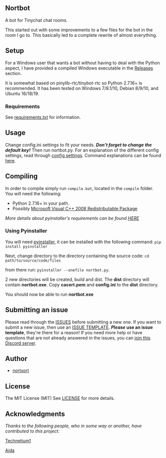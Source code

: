 ## Nortbot

A bot for Tinychat chat rooms.

This started out with some improvements to a few files for the bot in the room I go to. This basically led to a complete rewrite of almost everything.


## Setup
For a Windows user that wants a bot without having to deal with the Python aspect, I have provided a compiled Windows executable in the [Releases](https://github.com/nortxort/nortbot/releases) section.

It is somewhat based on pinylib-rtc/tinybot-rtc so Python 2.7.16+ is recommended. It has been tested on Windows 7/8.1/10, Debian 8/9/10, and Ubuntu 16/18/19.


### Requirements

See [requirements.txt](https://github.com/nortxort/nortbot/blob/master/requirements.txt) for information.


## Usage

Change config.ini settings to fit your needs. ***Don’t forget to change the default key!*** Then run nortbot.py. 
For an explanation of the different config settings, read through [config settings](https://github.com/nortxort/nortbot/blob/master/CONFIG.md).
Command explanations can be found [here](https://github.com/nortxort/nortbot/blob/master/COMMANDS.md).


## Compiling

In order to compile simply run `compile.bat`, located in the `compile` folder. You will need the following:
* Python 2.7.16+ in your path.
* Possibly [Microsoft Visual C++ 2008 Redistributable Package](http://www.microsoft.com/downloads/en/details.aspx?FamilyID=9b2da534-3e03-4391-8a4d-074b9f2bc1bf&displaylang=en)

*More details about pyinstaller's requirements can be found [HERE](https://pyinstaller.readthedocs.io/en/v3.3.1/usage.html#windows)*


### Using Pyinstaller

You will need [pyinstaller](http://www.pyinstaller.org/), it can be installed with the following command: `pip install pyinstaller` 

Next, change directory to the directory containing the source code: `cd path/to/source/code/files` 

from there run: `pyinstaller --onefile nortbot.py`.

2 new directories will be created, build and dist. The **dist** directory will contain **nortbot.exe**. Copy **cacert.pem** and **config.ini** to the **dist** directory.

You should now be able to run **nortbot.exe**


## Submitting an issue

Please read through the [ISSUES](https://github.com/nortxort/nortbot/issues) before submitting a new one. If you want to submit a new issue, then use an [ISSUE TEMPLATE](https://github.com/nortxort/nortbot/issues/new/choose). **_Please_ use an issue template**, they're there for a reason! If you need more help or have questions that are not already answered in the issues, you can [join this Discord server](https://discord.gg/cHawfkb).


## Author

* [nortxort](https://github.com/nortxort)


## License

The MIT License (MIT)
See [LICENSE](https://github.com/nortxort/nortbot/blob/master/LICENSE) for more details.


## Acknowledgments

*Thanks to the following people, who in some way or another, have contributed to this project:*

[Technetium1](https://github.com/Technetium1)

[Aida](https://github.com/Autotonic)
